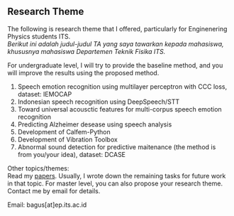 ## Research Theme
The following is research theme that I offered, particularly for Enginenering Physics students ITS.  
*Berikut ini adalah judul-judul TA yang saya tawarkan kepada mahasiswa, khususnya mahasiswa Departemen Teknik Fisika ITS.*    

For undergraduate level, I will try to provide the baseline method, and you will improve the results using the proposed method.
 
1. Speech emotion recognition using multilayer perceptron with CCC loss, dataset: IEMOCAP
2. Indonesian speech recognition using DeepSpeech/STT
3. Toward universal acousctic features for multi-corpus speech emotion recognition
4. Predicting Alzheimer desease using speech analysis 
5. Development of Calfem-Python
6. Development of Vibration Toolbox  
7. Abnormal sound detection for predictive maitenance (the method is from you/your idea), dataset: DCASE


Other topics/themes:  
Read my [papers](https://scholar.google.co.jp/citations?user=xuiLAewAAAAJ&hl=en). Usually, I wrote down the remaining tasks for future work in that topic. 
For master level, you can also propose your research theme. Contact me by email for details.

Email: bagus[at]ep.its.ac.id

